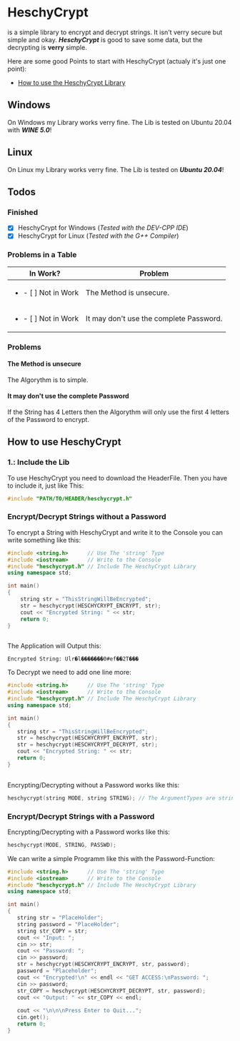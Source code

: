 # HeschyCrypt
is a simple library to encrypt and decrypt strings. It isn't verry secure but simple and okay. ***HeschyCrypt*** is good to save some data, but the decrypting is **verry** simple.

Here are some good Points to start with HeschyCrypt (actualy it's just one point):
- [How to use the HeschyCrypt Library](#how-to-use-heschycrypt)


## Windows
On Windows my Library works verry fine. The Lib is tested on Ubuntu 20.04 with ***WINE 5.0***!

## Linux 
On Linux my Library works verry fine. The Lib is tested on ***Ubuntu 20.04***!

## Todos

### Finished

- [X] HeschyCrypt for Windows    (*Tested with the DEV-CPP IDE*) 
- [X] HeschyCrypt for Linux      (*Tested with the G++ Compiler*)

### Problems in a Table


| In Work? | Problem |
|-|-|
| <ul><li>- [ ] Not in Work</li></ul> | The Method is unsecure. |
| <ul><li>- [ ] Not in Work</li></ul> | It may don't  use the complete Password. |

### Problems

#### The Method is unsecure
The Algorythm is to simple.

#### It may don't  use the complete Password

If the String has 4 Letters then the Algorythm will only use the first 4 letters of the Password to encrypt.


## How to use HeschyCrypt

### 1.: Include the Lib
To use HeschyCrypt you need to download the HeaderFile. Then you have to include it, just like This:

```cpp
#include "PATH/TO/HEADER/heschycrypt.h"
```

### Encrypt/Decrypt Strings without a Password
To encrypt a String with HeschyCrypt and write it to the Console you can write something like this:

```cpp
#include <string.h>      // Use The 'string' Type
#include <iostream>      // Write to the Console
#include "heschycrypt.h" // Include The HeschyCrypt Library
using namespace std;

int main()
{
    string str = "ThisStringWillBeEncrypted";
    str = heschycrypt(HESCHYCRYPT_ENCRYPT, str);
    cout << "Encrypted String: " << str;
    return 0;
}
    
```
 The Application will Output this:
```
Encrypted String: Ulr�l�������0#ef��2T���
```

To Decrypt we need to add one line more:
 ```cpp
#include <string.h>      // Use The 'string' Type
#include <iostream>      // Write to the Console
#include "heschycrypt.h" // Include The HeschyCrypt Library
using namespace std;

int main()
{
    string str = "ThisStringWillBeEncrypted";
    str = heschycrypt(HESCHYCRYPT_ENCRYPT, str);
    str = heschycrypt(HESCHYCRYPT_DECRYPT, str);
    cout << "Encrypted String: " << str;
    return 0;
}
    
```
Encrypting/Decrypting without a Password works like this:

```cpp
heschycrypt(string MODE, string STRING); // The ArgumentTypes are string,string,string
```

### Encrypt/Decrypt Strings with a Password
Encrypting/Decrypting with a Password works like this:
```cpp
heschycrypt(MODE, STRING, PASSWD);
```
We can write a simple Programm like this with the Password-Function:
 ```cpp
#include <string.h>      // Use The 'string' Type
#include <iostream>      // Write to the Console
#include "heschycrypt.h" // Include The HeschyCrypt Library
using namespace std;

int main()
{
    string str = "PlaceHolder";
    string password = "PlaceHolder";
    string str_COPY = str;
    cout << "Input: ";
    cin >> str;
    cout << "Password: ";
    cin >> password;
    str = heschycrypt(HESCHYCRYPT_ENCRYPT, str, password);
    password = "Placeholder";
    cout << "Encrypted!\n" << endl << "GET ACCESS:\nPassword: ";
    cin >> password;
    str_COPY = heschycrypt(HESCHYCRYPT_DECRYPT, str, password);
    cout << "Output: " << str_COPY << endl;
    
    cout << "\n\n\nPress Enter to Quit...";
    cin.get();
    return 0;
}
    
```
